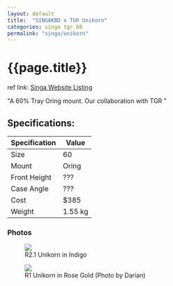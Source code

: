 ```yaml
---
layout: default
title:  "SINGAKBD x TGR Unikorn"
categories: singa tgr 60
permalink: "singa/unikorn"
---
```

# {{page.title}}

ref link: [Singa Website Listing](https://singakbd.com/)

"A 60% Tray Oring mount. Our collaboration with TGR "

## Specifications:

| Specification | Value |
|---|---|
| Size | 60 |
| Mount | Oring |
| Front Height | ??? |
| Case Angle | ??? |
| Cost | $385 |
| Weight | 1.55 kg |


### Photos

<figure>
  <img src="{{ 'assets/images/singakbd/unikorn/r2.1-indigo.png' | relative_url }}">
  <figcaption>R2.1 Unikorn in Indigo</figcaption>
</figure>

<figure>
  <img src="{{ 'assets/images/singakbd/unikorn/r1-rose-gold.png' | relative_url }}">
  <figcaption>R1 Unikorn in Rose Gold (Photo by Darian)</figcaption>
</figure>
